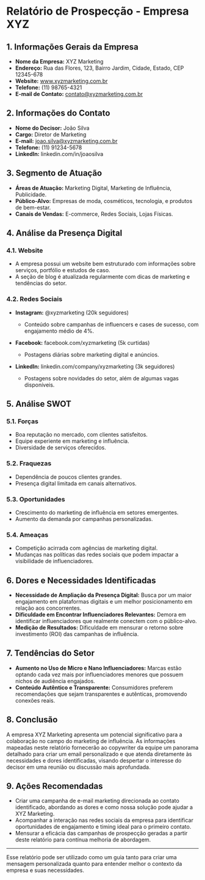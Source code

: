 # Relatório de Prospecção - Empresa XYZ

## 1. Informações Gerais da Empresa
- **Nome da Empresa:** XYZ Marketing
- **Endereço:** Rua das Flores, 123, Bairro Jardim, Cidade, Estado, CEP 12345-678
- **Website:** www.xyzmarketing.com.br
- **Telefone:** (11) 98765-4321
- **E-mail de Contato:** contato@xyzmarketing.com.br

## 2. Informações do Contato
- **Nome do Decisor:** João Silva
- **Cargo:** Diretor de Marketing
- **E-mail:** joao.silva@xyzmarketing.com.br
- **Telefone:** (11) 91234-5678
- **LinkedIn:** linkedin.com/in/joaosilva

## 3. Segmento de Atuação
- **Áreas de Atuação:** Marketing Digital, Marketing de Influência, Publicidade.
- **Público-Alvo:** Empresas de moda, cosméticos, tecnologia, e produtos de bem-estar.
- **Canais de Vendas:** E-commerce, Redes Sociais, Lojas Físicas.

## 4. Análise da Presença Digital
### 4.1. Website
- A empresa possui um website bem estruturado com informações sobre serviços, portfólio e estudos de caso.
- A seção de blog é atualizada regularmente com dicas de marketing e tendências do setor.

### 4.2. Redes Sociais
- **Instagram:** @xyzmarketing (20k seguidores)
  - Conteúdo sobre campanhas de influencers e cases de sucesso, com engajamento médio de 4%.
  
- **Facebook:** facebook.com/xyzmarketing (5k curtidas)
  - Postagens diárias sobre marketing digital e anúncios.
  
- **LinkedIn:** linkedin.com/company/xyzmarketing (3k seguidores)
  - Postagens sobre novidades do setor, além de algumas vagas disponíveis.

## 5. Análise SWOT
### 5.1. Forças
- Boa reputação no mercado, com clientes satisfeitos.
- Equipe experiente em marketing e influência.
- Diversidade de serviços oferecidos.

### 5.2. Fraquezas
- Dependência de poucos clientes grandes.
- Presença digital limitada em canais alternativos.

### 5.3. Oportunidades
- Crescimento do marketing de influência em setores emergentes.
- Aumento da demanda por campanhas personalizadas.

### 5.4. Ameaças
- Competição acirrada com agências de marketing digital.
- Mudanças nas políticas das redes sociais que podem impactar a visibilidade de influenciadores.

## 6. Dores e Necessidades Identificadas
- **Necessidade de Ampliação da Presença Digital:** Busca por um maior engajamento em plataformas digitais e um melhor posicionamento em relação aos concorrentes.
- **Dificuldade em Encontrar Influenciadores Relevantes:** Demora em identificar influenciadores que realmente conectem com o público-alvo.
- **Medição de Resultados:** Dificuldade em mensurar o retorno sobre investimento (ROI) das campanhas de influência.

## 7. Tendências do Setor
- **Aumento no Uso de Micro e Nano Influenciadores:** Marcas estão optando cada vez mais por influenciadores menores que possuem nichos de audiência engajados.
- **Conteúdo Autêntico e Transparente:** Consumidores preferem recomendações que sejam transparentes e autênticas, promovendo conexões reais.

## 8. Conclusão
A empresa XYZ Marketing apresenta um potencial significativo para a colaboração no campo do marketing de influência. As informações mapeadas neste relatório fornecerão ao copywriter da equipe um panorama detalhado para criar um email personalizado e que atenda diretamente às necessidades e dores identificadas, visando despertar o interesse do decisor em uma reunião ou discussão mais aprofundada.

## 9. Ações Recomendadas
- Criar uma campanha de e-mail marketing direcionada ao contato identificado, abordando as dores e como nossa solução pode ajudar a XYZ Marketing.
- Acompanhar a interação nas redes sociais da empresa para identificar oportunidades de engajamento e timing ideal para o primeiro contato.
- Mensurar a eficácia das campanhas de prospecção geradas a partir deste relatório para contínua melhoria de abordagem.

---

Esse relatório pode ser utilizado como um guia tanto para criar uma mensagem personalizada quanto para entender melhor o contexto da empresa e suas necessidades.